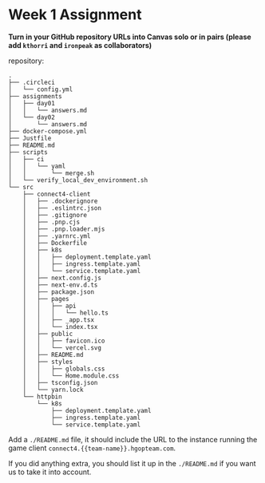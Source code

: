 # Week 1 Assignment

**Turn in your GitHub repository URLs into Canvas solo or in pairs (please add `kthorri` and `ironpeak` as collaborators)**

repository:
```
.
├── .circleci
│   └── config.yml
├── assignments
│   ├── day01
│   │   └── answers.md
│   └── day02
│       └── answers.md
├── docker-compose.yml
├── Justfile
├── README.md
├── scripts
│   ├── ci
│   │   └── yaml
│   │       └── merge.sh
│   └── verify_local_dev_environment.sh
└── src
    ├── connect4-client    
    │   ├── .dockerignore
    │   ├── .eslintrc.json
    │   ├── .gitignore
    │   ├── .pnp.cjs
    │   ├── .pnp.loader.mjs
    │   ├── .yarnrc.yml
    │   ├── Dockerfile
    │   ├── k8s
    │   │   ├── deployment.template.yaml
    │   │   ├── ingress.template.yaml
    │   │   └── service.template.yaml
    │   ├── next.config.js
    │   ├── next-env.d.ts
    │   ├── package.json
    │   ├── pages
    │   │   ├── api
    │   │   │   └── hello.ts
    │   │   ├── _app.tsx
    │   │   └── index.tsx
    │   ├── public
    │   │   ├── favicon.ico
    │   │   └── vercel.svg
    │   ├── README.md
    │   ├── styles
    │   │   ├── globals.css
    │   │   └── Home.module.css
    │   ├── tsconfig.json
    │   └── yarn.lock
    └── httpbin
        └── k8s
            ├── deployment.template.yaml
            ├── ingress.template.yaml
            └── service.template.yaml
```

Add a `./README.md` file, it should include the URL to the instance running
the game client `connect4.{{team-name}}.hgopteam.com`.

If you did anything extra, you should list it up in the `./README.md` if you
want us to take it into account.
